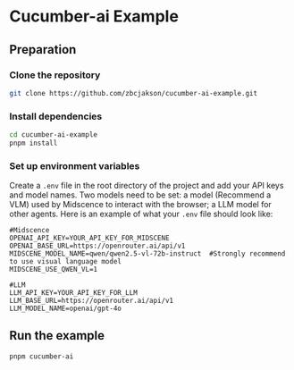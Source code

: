 # Cucumber-ai Example

## Preparation

### Clone the repository
```bash
git clone https://github.com/zbcjakson/cucumber-ai-example.git
```
### Install dependencies
```bash
cd cucumber-ai-example
pnpm install
```
### Set up environment variables
Create a `.env` file in the root directory of the project and add your API keys and model names. Two models need to be set: a model (Recommend a VLM) used by Midscence to interact with the browser; a LLM model for other agents. Here is an example of what your `.env` file should look like:
```dotenv
#Midscence
OPENAI_API_KEY=YOUR_API_KEY_FOR_MIDSCENE
OPENAI_BASE_URL=https://openrouter.ai/api/v1
MIDSCENE_MODEL_NAME=qwen/qwen2.5-vl-72b-instruct  #Strongly recommend to use visual language model
MIDSCENE_USE_QWEN_VL=1

#LLM
LLM_API_KEY=YOUR_API_KEY_FOR_LLM
LLM_BASE_URL=https://openrouter.ai/api/v1
LLM_MODEL_NAME=openai/gpt-4o
```

## Run the example
```bash
pnpm cucumber-ai
```